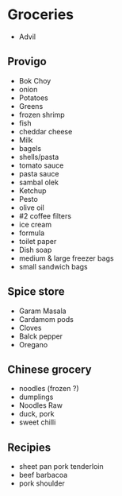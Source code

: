 # Groceries

- Advil

## Provigo

- Bok Choy
- onion
- Potatoes
- Greens
- frozen shrimp
- fish
- cheddar cheese
- Milk
- bagels
- shells/pasta
- tomato sauce
- pasta sauce
- sambal olek
- Ketchup
- Pesto
- olive oil
- #2 coffee filters
- ice cream
- formula
- toilet paper
- Dish soap
- medium & large freezer bags
- small sandwich bags

## Spice store

- Garam Masala
- Cardamom pods
- Cloves
- Balck pepper
- Oregano

## Chinese grocery

- noodles (frozen ?)
- dumplings
- Noodles Raw
- duck, pork
- sweet chilli

## Recipies

- sheet pan pork tenderloin
- beef barbacoa
- pork shoulder
